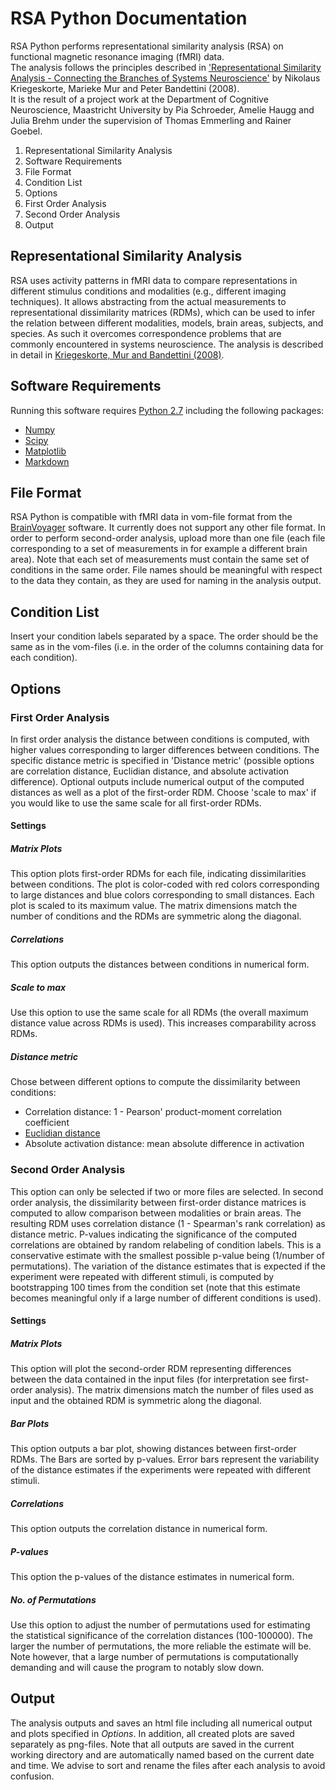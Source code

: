 # RSA Python Documentation

RSA Python performs representational similarity analysis (RSA) on functional magnetic resonance imaging (fMRI) data.  
The analysis follows the principles described in ['Representational Similarity Analysis - Connecting the Branches of Systems Neuroscience'](http://www.ncbi.nlm.nih.gov/pmc/articles/PMC2605405/) by Nikolaus Kriegeskorte, Marieke Mur and Peter Bandettini (2008).  
It is the result of a project work at the Department of Cognitive Neuroscience, Maastricht University by Pia Schroeder, Amelie Haugg and Julia Brehm under the supervision of Thomas Emmerling and Rainer Goebel.

1. Representational Similarity Analysis
2. Software Requirements
3. File Format
4. Condition List
5. Options
 1. First Order Analysis
 2. Second Order Analysis
6. Output

## Representational Similarity Analysis

RSA uses activity patterns in fMRI data to compare representations in different stimulus conditions and modalities (e.g., different imaging techniques). It allows abstracting from the actual measurements to representational dissimilarity matrices (RDMs), which can be used to infer the relation between different modalities, models, brain areas, subjects, and species. As such it overcomes correspondence problems that are commonly encountered in systems neuroscience. The analysis is described in detail in [Kriegeskorte, Mur and Bandettini (2008)](http://www.ncbi.nlm.nih.gov/pmc/articles/PMC2605405/).

## Software Requirements

Running this software requires [Python 2.7](https://www.python.org/download/releases/2.7/) including the following packages:

* [Numpy](http://www.numpy.org/)
* [Scipy](http://www.scipy.org/)
* [Matplotlib](http://matplotlib.org/)
* [Markdown](https://pypi.python.org/pypi/Markdown)

## File Format

RSA Python is compatible with fMRI data in vom-file format from the [BrainVoyager](http://www.brainvoyager.com/) software.
It currently does not support any other file format.
In order to perform second-order analysis, upload more than one file (each file corresponding to a set of measurements in for example a different brain area). Note that each set of measurements must contain the same set of conditions in the same order.
File names should be meaningful with respect to the data they contain, as they are used for naming in the analysis output.

## Condition List

Insert your condition labels separated by a space. The order should be the same as in the vom-files (i.e. in the order of the columns containing data for each condition).

## Options
### First Order Analysis

In first order analysis the distance between conditions is computed, with higher values corresponding to larger differences between conditions. The specific distance metric is specified in 'Distance metric' (possible options are correlation distance, Euclidian distance, and absolute activation difference). Optional outputs include numerical output of the computed distances as well as a plot of the first-order RDM. Choose 'scale to max' if you would like to use the same scale for all first-order RDMs.

#### Settings

##### Matrix Plots

This option plots first-order RDMs for each file, indicating dissimilarities between conditions. The plot is color-coded with red colors corresponding to large distances and blue colors corresponding to small distances. Each plot is scaled to its maximum value. The matrix dimensions match the number of conditions and the RDMs are symmetric along the diagonal.

##### Correlations

This option outputs the distances between conditions in numerical form.

##### Scale to max

Use this option to use the same scale for all RDMs (the overall maximum distance value across RDMs is used). This increases comparability across RDMs.

##### Distance metric

Chose between different options to compute the dissimilarity between conditions:

* Correlation distance: 1 - Pearson' product-moment correlation coefficient
* [Euclidian distance](http://en.wikipedia.org/wiki/Euclidean_distance)
* Absolute activation distance: mean absolute difference in activation

### Second Order Analysis

This option can only be selected if two or more files are selected. In second order analysis, the dissimilarity between first-order distance matrices is computed to allow comparison between modalities or brain areas. The resulting RDM uses correlation distance (1 - Spearman's rank correlation) as distance metric. P-values indicating the significance of the computed correlations are obtained by random relabeling of condition labels. This is a conservative estimate with the smallest possible p-value being (1/number of permutations). The variation of the distance estimates that is expected if the experiment were repeated with different stimuli, is computed by bootstrapping 100 times from the condition set (note that this estimate becomes meaningful only if a large number of different conditions is used).

#### Settings

##### Matrix Plots

This option will plot the second-order RDM representing differences between the data contained in the input files (for interpretation see first-order analysis). The matrix dimensions match the number of files used as input and the obtained RDM is symmetric along the diagonal.

##### Bar Plots

This option outputs a bar plot, showing distances between first-order RDMs. The Bars are sorted by p-values. Error bars represent the variability of the distance estimates if the experiments were repeated with different stimuli.

##### Correlations

This option outputs the correlation distance in numerical form.

##### P-values

This option the p-values of the distance estimates in numerical form.

##### No. of Permutations

Use this option to adjust the number of permutations used for estimating the statistical significance of the correlation distances (100-100000). The larger the number of permutations, the more reliable the estimate will be. Note however, that a large number of permutations is computationally demanding and will cause the program to notably slow down.

## Output

The analysis outputs and saves an html file including all numerical output and plots specified in *Options*. In addition, all created plots are saved separately as png-files. Note that all outputs are saved in the current working directory and are automatically named based on the current date and time. We advise to sort and rename the files after each analysis to avoid confusion.
